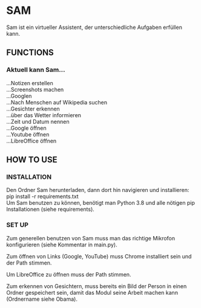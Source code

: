 # SAM
Sam ist ein virtueller Assistent, der unterschiedliche Aufgaben erfüllen kann.

## FUNCTIONS
### Aktuell kann Sam... <br>
...Notizen erstellen <br>
...Screenshots machen <br>
...Googlen <br>
...Nach Menschen auf Wikipedia suchen <br>
...Gesichter erkennen <br>
...über das Wetter informieren <br>
...Zeit und Datum nennen <br>
...Google öffnen <br>
...Youtube öffnen <br>
...LibreOffice öffnen <br>

## HOW TO USE

### INSTALLATION
Den Ordner Sam herunterladen, dann dort hin navigieren und installieren: <br>
pip install -r requirements.txt <br>
Um Sam benutzen zu können, benötigt man Python 3.8 und alle nötigen pip Installationen (siehe requirements). <br>

### SET UP
Zum generellen benutzen von Sam muss man das richtige Mikrofon konfigurieren (siehe Kommentar in main.py). <br>

Zum öffnen von Links (Google, YouTube) muss Chrome installiert sein und der Path stimmen. <br>

Um LibreOffice zu öffnen muss der Path stimmen. <br>

Zum erkennen von Gesichtern, muss bereits ein Bild der Person in einen Ordner gespeichert sein, damit das Modul seine Arbeit machen kann (Ordnername siehe Obama). <br>




